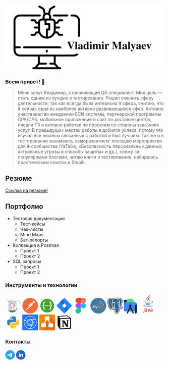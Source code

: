 ![Header](https://github.com/Malyaev/Malyaev/blob/main/icon/logo.jpg)

### Всем привет! 👋
> Меня зовут Владимир, я начинающий QA специалист. Моя цель — стать одним из лучших в тестировании.
>Решил сменить сферу деятельности, так как всегда была интересна it сфера, считаю, что it сейчас одна из наиболее активно развивающихся сфер. Активно участвовал во внедрении ECN системы, партнерской программы CPA/CPS, мобильное приложение и сайт по доставке цветов, писали ТЗ и активно работал по проектам со стороны заказчика услуг.
>В предыдущих местах работы я добился успеха, потому что изучал все нюансы связанные с работой и был лучшим. Так же и в тестировании занимаюсь саморазвитием: посещаю мероприятия для it-сообщества (YaTalks, «Безопасность персональных данных: актуальные угрозы и способы защиты» и др.), слежу за популярными блогами, читаю книги о тестирование, набираюсь практическим опытом в Stepik.

## Резюме
[Ссылка на резюме!](https://drive.google.com/file/d/1hg46UsOtsbOL6jGPHrs_3uuz7DGYiw7s/view?usp=sharing)

## Портфолио
+ Тестовая документация
  - Тест-кейсы
  - Чек-листы
  - Mind Maps
  - Баг-репорты
+ Коллекция в Postman
  - Проект 1
  - Проект 2
+ SQL запросы
  - Проект 1
  - Проект 2

### Инструменты и технологии
![Header](https://github.com/Malyaev/Malyaev/blob/main/icon/Charles50.png)
![Header](https://github.com/Malyaev/Malyaev/blob/main/icon/Postman50.png)
![Header](https://github.com/Malyaev/Malyaev/blob/main/icon/Swagger.png)
![Header](https://github.com/Malyaev/Malyaev/blob/main/icon/Jira50.png)
![Header](https://github.com/Malyaev/Malyaev/blob/main/icon/Figma50.png)
![Header](https://github.com/Malyaev/Malyaev/blob/main/icon/Mysql50.png)
![Header](https://github.com/Malyaev/Malyaev/blob/main/icon/Postgresql.png)
![Header](https://github.com/Malyaev/Malyaev/blob/main/icon/AS.png)
![Header](https://github.com/Malyaev/Malyaev/blob/main/icon/java.png)
![Header](https://github.com/Malyaev/Malyaev/blob/main/icon/Python.png)
![Header](https://github.com/Malyaev/Malyaev/blob/main/icon/DevTools.png)
![Header](https://github.com/Malyaev/Malyaev/blob/main/icon/Drawio.png)
![Header](https://github.com/Malyaev/Malyaev/blob/main/icon/Notion.png)

### Контакты
[![Header](https://github.com/Malyaev/Malyaev/blob/main/icon/Telegram30.png)](https://t.me/mva_qa)
[![Header](https://github.com/Malyaev/Malyaev/blob/main/icon/LinkedIn30.png)](https://www.linkedin.com/in/malyaev/)
